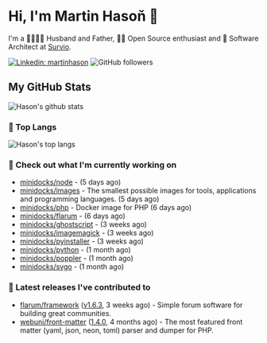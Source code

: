 # Hi, I'm Martin Hasoň 👋

I'm a 👨‍👩‍👧‍👦 Husband and Father, 🧑‍💻 Open Source enthusiast and 📐 Software Architect at [Survio](https://www.survio.com).

[![Linkedin: martinhason](https://img.shields.io/badge/-Martin%20Hasoň-blue?style=flat-square&logo=Linkedin&logoColor=white&link=https://www.linkedin.com/in/martinhason/)](https://www.linkedin.com/in/martinhason/)
![GitHub followers](https://img.shields.io/github/followers/hason?label=Follow&style=social)


## My GitHub Stats
![Hason's github stats](https://github-readme-stats.vercel.app/api?username=hason&show_icons=true&include_all_commits=true&theme=dracula&hide_border=true&hide_title=true)

### 💾 Top Langs
![Hason's top langs](https://github-readme-stats.vercel.app/api/top-langs/?username=hason&layout=compact&theme=dracula&hide_border=true&hide_title=true)

### 👷 Check out what I'm currently working on

- [minidocks/node](https://github.com/minidocks/node) -  (5 days ago)
- [minidocks/images](https://github.com/minidocks/images) - The smallest possible images for tools, applications and programming languages. (5 days ago)
- [minidocks/php](https://github.com/minidocks/php) - Docker image for PHP (6 days ago)
- [minidocks/flarum](https://github.com/minidocks/flarum) -  (6 days ago)
- [minidocks/ghostscript](https://github.com/minidocks/ghostscript) -  (3 weeks ago)
- [minidocks/imagemagick](https://github.com/minidocks/imagemagick) -  (3 weeks ago)
- [minidocks/pyinstaller](https://github.com/minidocks/pyinstaller) -  (3 weeks ago)
- [minidocks/python](https://github.com/minidocks/python) -  (1 month ago)
- [minidocks/poppler](https://github.com/minidocks/poppler) -  (1 month ago)
- [minidocks/svgo](https://github.com/minidocks/svgo) -  (1 month ago)

### 🔭 Latest releases I've contributed to

- [flarum/framework](https://github.com/flarum/framework) ([v1.6.3](https://github.com/flarum/framework/releases/tag/v1.6.3), 3 weeks ago) - Simple forum software for building great communities.
- [webuni/front-matter](https://github.com/webuni/front-matter) ([1.4.0](https://github.com/webuni/front-matter/releases/tag/1.4.0), 4 months ago) - The most featured front matter (yaml, json, neon, toml) parser and dumper for PHP.
